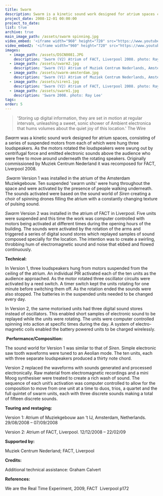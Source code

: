 ```yaml
---
title: Swarm
description: Swarm is a kinetic sound work designed for atrium spaces consisting of a series of suspended motors from each of which are hung three loudspeakers.
project_date: 2008-12-01 00:00:00
project_to_date:
list: true
archive: true
main_image_path: /assets/swarm spinning.jpg
video_embed: '<iframe width="960" height="720" src="https://www.youtube-nocookie.com/embed/GCOW1GEl8qk?rel=0" frameborder="0" allowfullscreen></iframe>'
video_embed2: '<iframe width="960" height="720" src="https://www.youtube-nocookie.com/embed/4jOxk-HhYH8?rel=0" frameborder="0" allowfullscreen></iframe>'
images:
  - image_path: /assets/DSCN0081.JPG
    description: 'Swarm (V2) Atrium of FACT, Liverpool 2008. photo: Ray Lee'
  - image_path: /assets/swarm2.jpg
    description: 'Swarm (V1) Atrium of Muziek Centrum Nederlands, Amsterdam 2008. photo: Ray Lee'
  - image_path: /assets/swarm-amsterdam.jpg
    description: 'Swarm (V1) Atrium of Muziek Centrum Nederlands, Amsterdam 2008. photo: Ray Lee'
  - image_path: /assets/siren1.jpg
    description: 'Swarm (V2) Atrium of FACT, Liverpool 2008. photo: Ray Lee'
  - image_path: /assets/swarm1.jpg
    description: 'Swarm 2008. photo: Ray Lee'
tags:
order: 5
---
```



> 'Storing up digital information, they are set in motion at regular intervals, unleashing a sweet, sonic shower of Ambient electronica that hums volumes about the quiet joy of this location.' The Wire

*Swarm* was a kinetic sound work designed for atrium spaces, consisting of a series of suspended motors from each of which were hung three loudspeakers. As the motors rotated the loudspeakers were swung out by centrifugal force and emitted electronic sounds above the audience who were free to move around underneath the rotating speakers. Originally commissioned by Muziek Centrum Nederland it was recomposed for FACT, Liverpool 2008.

&nbsp;*Swarm* Version 1 was installed in the atrium of the Amsterdam Muziekgebouw. Ten suspended 'swarm units' were hung throughout the space and were activated by the presence of people walking underneath. The sounds activated were based on the sound world of *Siren* creating a choir of spinning drones filling the atrium with a constantly changing texture of pulsing sound.

*Swarm* Version 2 was installed in the atrium of FACT in Liverpool. Five units were suspended and this time the work was computer controlled with motors being activated at different times during the opening hours of the building. The sounds were activated by the rotation of the arms and triggered a series of digital sound stores which replayed samples of sound composed specially for the location. The intention was to create a swirling, throbbing hum of electromagnetic sound and noise that ebbed and flowed continuously.

**Technical:**

In Version 1, three loudspeakers hung from motors suspended from the ceiling of the atrium. An individual PIR activated each of the ten units as the audience approached. As the motor rotated three oscillator circuits were activated by a reed switch. A timer switch kept the units rotating for one minute before switching them off. As the rotation ended the sounds were also stopped. The batteries in the suspended units needed to be changed every day.

In Version 2, the same motorised units had three digital sound stores instead of oscillators. This enabled short samples of electronic sound to be replayed while the units were rotating. The units were computer controlled spinning into action at specific times during the day. A system of electro-magnetic coils enabled the battery powered units to be charged wirelessly.

&nbsp;**Performance/Composition:**

The sound world for Version 1 was similar to that of *Siren*. Simple electronic saw tooth waveforms were tuned to an Aeolian mode. The ten units, each with three separate loudspeakers produced a thirty note chord.

Version 2 replaced the waveforms with sounds generated and processed electronically. Raw material from electromagnetic recordings and a mini Moog synthesiser were treated to create a rich wash of sound. The sequence of each unit’s activation was computer controlled to allow for the composition to move from one unit at a time to duos, trios, a quartet and the full quintet of swarm units, each with three discrete sounds making a total of fifteen discrete sounds.

**Touring and restaging:**

Version 1: Atrium of Muziekgebouw aan ‘t IJ, Amsterdam, Netherlands. 29/08/2008 – 07/09/2008

Version 2: Atrium of FACT, Liverpool. 12/12/2008 – 22/02/09

**Supported by:**

Muziek Centrum Nederland; FACT, Liverpool

**Credits:**

Additional technical assistance: Graham Calvert

**References:**

We are the Real Time Experiment, 2009, FACT&nbsp; Liverpool p172